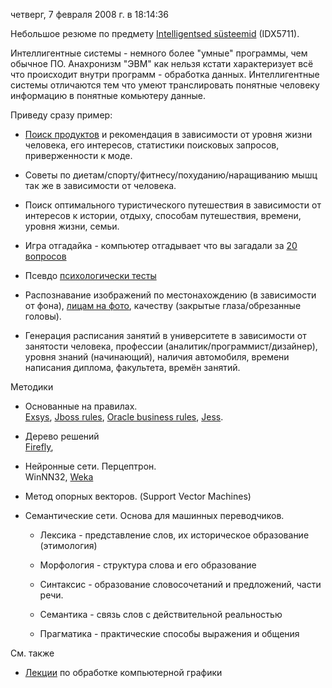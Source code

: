 четверг, 7 февраля 2008 г. в 18:14:36

Небольшое резюме по предмету [Intelligentsed süsteemid](http://deepthought.ttu.ee/users/tepandi/we-is.html) (IDX5711).

Интеллигентные системы - немного более "умные" программы, чем обычное ПО. Анахронизм "ЭВМ" как нельзя кстати характеризует всё что происходит внутри программ - обработка данных. Интеллигентные системы отличаются тем что умеют транслировать понятные человеку информацию в понятные комьютеру данные.

Приведу сразу пример:

- [Поиск продуктов](http://www.myproductadvisor.com/) и рекомендация в зависимости от уровня жизни человека, его интересов, статистики поисковых запросов, приверженности к моде.
- Советы по диетам/спорту/фитнесу/похуданию/наращиванию мышц так же в зависимости от человека.
- Поиск оптимального туристического путешествия в зависимости от интересов к истории, отдыху, способам путешествия, времени, уровня жизни, семьи.
- Игра отгадайка - компьютер отгадывает что вы загадали за [20 вопросов](http://www.20q.net/)  
    
- Псевдо [психологически тесты](http://aeterna.ru/)  
    
- Распознавание изображений по местонахождению (в зависимости от фона), [лицам на фото](http://www.riya.com/), качеству (закрытые глаза/обрезанные головы).
- Генерация расписания занятий в университете в зависимости от занятости человека, профессии (аналитик/программист/дизайнер), уровня знаний (начинающий), наличия автомобиля, времени написания диплома, факультета, времён занятий.

<!-- truncate -->

Методики

- Основанные на правилах.  
    [Exsys](http://www.exsys.com/), [Jboss rules](http://labs.jboss.com/drools/downloads.html), [Oracle business rules](http://www.oracle.com/technology/products/ias/business_rules/index.html), [Jess](http://www.jessrules.com/jess/index.shtml).
- Дерево решений  
    [Firefly](http://www.informavores.com/en/products/firefly.html),  
    
- Нейронные сети. Перцептрон.  
    WinNN32, [Weka](http://www.cs.waikato.ac.nz/%7Eml/weka/)  
    
- Метод опорных векторов. (Support Vector Machines)
- Семантические сети. Основа для машинных переводчиков.  
    - Лексика - представление слов, их историческое образование (этимология)  
        
    - Морфология - структура слова и его образование
    - Синтаксис - образование словосочетаний и предложений, части речи.
    - Семантика - связь слов с действительной реальностью
    - Прагматика - практические способы выражения и общения

См. также

- [Лекции](http://courses.graphicon.ru/main/cg/lectures) по обработке компьютерной графики